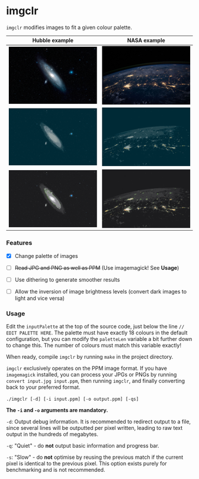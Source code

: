 # imgclr

`imgclr` modifies images to fit a given colour palette.

Hubble example                                    | NASA example
:------------------------------------------------:|:--------------------------------------------:
![Hubble-original](examples/hubble1/original.jpg) | ![NASA-original](examples/nasa1/original.jpg)
![Hubble-original](examples/hubble1/convert1.jpg) | ![NASA-original](examples/nasa1/convert1.jpg)
![Hubble-original](examples/hubble1/convert2.jpg) | ![NASA-original](examples/nasa1/convert2.jpg)


### Features
- [x] Change palette of images
- [ ] ~~Read JPG and PNG as well as PPM~~ (Use imagemagick! See **Usage**)
- [ ] Use dithering to generate smoother results
- [ ] Allow the inversion of image brightness levels (convert dark images to
      light and vice versa)


### Usage

Edit the `inputPalette` at the top of the source code, just below the line `// EDIT PALETTE HERE`. The palette must
have exactly 18 colours in the default configuration, but you can modify the `paletteLen` variable a bit further down
to change this. The number of colours must match this variable exactly!

When ready, compile `imgclr` by running `make` in the project directory.

`imgclr` exclusively operates on the PPM image format. If you have `imagemagick` installed, you can process your JPGs
or PNGs by running `convert input.jpg input.ppm`, then running `imgclr`, and finally converting back to your preferred
format.

`./imgclr [-d] [-i input.ppm] [-o output.ppm] [-qs]`

**The `-i` and `-o` arguments are mandatory.**

`-d`: Output debug information. It is recommended to redirect output to a file, since several lines will be outputted per
pixel written, leading to raw text output in the hundreds of megabytes.

`-q`: "Quiet" - do **not** output basic information and progress bar.

`-s`: "Slow" - do **not** optimise by reusing the previous match if the current pixel is identical to the previous
	  pixel. This option exists purely for benchmarking and is not recommended.
